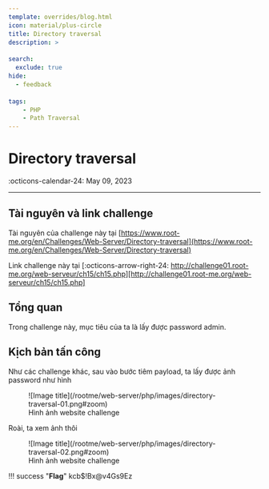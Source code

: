 ```yaml
---
template: overrides/blog.html
icon: material/plus-circle
title: Directory traversal
description: >
  
search:
  exclude: true
hide:
  - feedback

tags:
    - PHP
    - Path Traversal
---
```


# __Directory traversal__

<span>
:octicons-calendar-24: May 09, 2023

</span>

---


## __Tài nguyên và link challenge__

Tài nguyên của challenge này tại [https://www.root-me.org/en/Challenges/Web-Server/Directory-traversal](https://www.root-me.org/en/Challenges/Web-Server/Directory-traversal)

Link challenge này tại [:octicons-arrow-right-24: http://challenge01.root-me.org/web-serveur/ch15/ch15.php][http://challenge01.root-me.org/web-serveur/ch15/ch15.php]

  [http://challenge01.root-me.org/web-serveur/ch15/ch15.php]: http://challenge01.root-me.org/web-serveur/ch15/ch15.php

## __Tổng quan__

Trong challenge này, mục tiêu của ta là lấy được password admin.

## __Kịch bản tấn công__

Như các challenge khác, sau vào bước tiêm payload, ta lấy được ảnh password như hình

<figure markdown>
  ![Image title](/rootme/web-server/php/images/directory-traversal-01.png#zoom)
  <figcaption>Hình ảnh website challenge</figcaption>
</figure>

Roài, ta xem ảnh thôi

<figure markdown>
  ![Image title](/rootme/web-server/php/images/directory-traversal-02.png#zoom)
  <figcaption>Hình ảnh website challenge</figcaption>
</figure>

!!! success "__Flag__"
    kcb$!Bx@v4Gs9Ez


